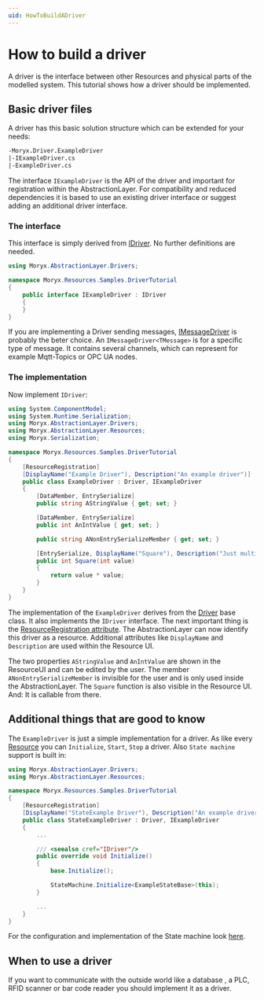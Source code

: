 ```yaml
---
uid: HowToBuildADriver
---
```

# How to build a driver

A driver is the interface between other Resources and physical parts of the modelled system. This tutorial shows how a driver should be implemented.

## Basic driver files

A driver has this basic solution structure which can be extended for your needs:

````fs
-Moryx.Driver.ExampleDriver
|-IExampleDriver.cs
|-ExampleDriver.cs
````

The interface `IExampleDriver` is the API of the driver and important for registration within the AbstractionLayer. For compatibility and reduced dependencies it is based to use an existing driver interface or suggest adding an additional driver interface.

### The interface

This interface is simply derived from [IDriver](xref:Moryx.AbstractionLayer.Drivers.IDriver). No further definitions are needed.

````cs
using Moryx.AbstractionLayer.Drivers;

namespace Moryx.Resources.Samples.DriverTutorial
{
    public interface IExampleDriver : IDriver
    {
    }
}
````
If you are implementing a Driver sending messages, [IMessageDriver](xref:Moryx.AbstractionLayer.Drivers.Message.IMessageDriver) is probably the beter choice. An `IMessageDriver<TMessage>` is for a specific type of message. It contains several channels, which can represent for example Mqtt-Topics or OPC UA nodes. 

### The implementation

Now implement `IDriver`:

````cs
using System.ComponentModel;
using System.Runtime.Serialization;
using Moryx.AbstractionLayer.Drivers;
using Moryx.AbstractionLayer.Resources;
using Moryx.Serialization;

namespace Moryx.Resources.Samples.DriverTutorial
{
    [ResourceRegistration]
    [DisplayName("Example Driver"), Description("An example driver")]
    public class ExampleDriver : Driver, IExampleDriver
    {
        [DataMember, EntrySerialize]
        public string AStringValue { get; set; }

        [DataMember, EntrySerialize]
        public int AnIntValue { get; set; }

        public string ANonEntrySerializeMember { get; set; }

        [EntrySerialize, DisplayName("Square"), Description("Just multiplies given value with itself")]
        public int Square(int value)
        {
            return value * value;
        }
    }
}
````

The implementation of the `ExampleDriver` derives from the [Driver](xref:Moryx.AbstractionLayer.Drivers.Driver) base class. It also implements the `IDriver` interface. The next important thing is the [ResourceRegistration attribute](xref:Moryx.AbstractionLayer.Resources.ResourceRegistrationAttribute). The AbstractionLayer can now identify this driver as a resource. Additional attributes like `DisplayName` and `Description` are used within the Resource UI.


The two properties `AStringValue` and `AnIntValue` are shown in the ResourceUI and can be edited by the user. The member `ANonEntrySerializeMember` is invisible for the user and is only used inside the AbstractionLayer.
The `Square` function is also visible in the Resource UI. And: It is callable from there.

## Additional things that are good to know

The `ExampleDriver` is just a simple implementation for a driver. As like every [Resource](xref:Moryx.AbstractionLayer.Resources.Resource) you can `Initialize`, `Start`, `Stop` a driver. Also `State machine` support is built in:

````cs
using Moryx.AbstractionLayer.Drivers;
using Moryx.AbstractionLayer.Resources;

namespace Moryx.Resources.Samples.DriverTutorial
{
    [ResourceRegistration]
    [DisplayName("StateExample Driver"), Description("An example driver that uses the state machine")]
    public class StateExampleDriver : Driver, IExampleDriver
    {
        ...

        /// <seealso cref="IDriver"/>
        public override void Initialize()
        {
            base.Initialize();

            StateMachine.Initialize<ExampleStateBase>(this);
        }

        ...
    }
}
````
For the configuration and implementation of the State machine look [here](../articles/DesignPatterns.md).

## When to use a driver

If you want to communicate with the outside world like a database , a PLC, RFID scanner or bar code reader you should implement it as a driver.